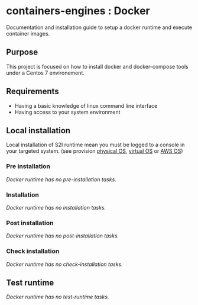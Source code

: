# containers-engines : Docker


Documentation and installation guide to setup a docker runtime
and execute container images.


## Purpose

This project is focused on how to install docker and docker-compose tools under
a Centos 7 environement.


## Requirements

- Having a basic knowledge of linux command line interface
- Having access to your system environment


## Local installation 

Local installation of S2I runtime mean you must be logged to a console in your
targeted system. (see provision [physical OS](System.md#physical-system), 
[virtual OS](System.md#virtual-system) or [AWS OS](System.md#aws-system))


### Pre installation

*Docker runtime has no pre-installation tasks.*


### Installation

*Docker runtime has no installation tasks.*


### Post installation

*Docker runtime has no post-installation tasks.*


### Check installation

*Docker runtime has no check-installation tasks.*


## Test runtime

*Docker runtime has no test-runtime tasks.*

